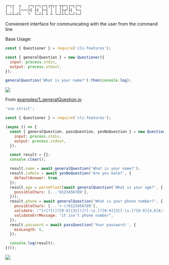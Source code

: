 ```
┌─┐┬  ┬   ┌─┐┌─┐┌─┐┌┬┐┬ ┬┬─┐┌─┐┌─┐
│  │  │───├┤ ├┤ ├─┤ │ │ │├┬┘├┤ └─┐
└─┘┴─┘┴   └  └─┘┴ ┴ ┴ └─┘┴└─└─┘└─┘
```

Convenient interface for communicating with the user from the command line

Base Usage:
```js
const { Questioner } = require('cli-features');

const { generalQuestion } = new Questioner({
  input: process.stdin,
  output: process.stdout,
});

generalQuestion('What is your name?').then(console.log);
```
![](https://drive.google.com/uc?export=view&id=13oP-cZmHtfB7UXLIUqfoq64DULo5EHrO)

From [examples/1_generalQuestion.js](./examples/1_generalQuestion.js):
```js
'use strict';

const { Questioner } = require('cli-features');

(async () => {
  const { generalQuestion, passQuestion, yesNoQuestion } = new Questioner({
    input: process.stdin,
    output: process.stdout,
  });

  const result = {};
  console.clear();

  result.name = await generalQuestion('What is your name?');
  result.isMale = await yesNoQuestion('Are you male?', {
    defaultAnswer: true,
  });
  result.age = parseFloat(await generalQuestion('What is your age?', {
    possibleChars: [...'0123456789'],
  }));
  result.phone = await generalQuestion('What is your phone number?', {
    possibleChars: [...'+-()0123456789'],
    validate: /^[+]?[(]?[0-9]{3}[)]?[-\s.]?[0-9]{3}[-\s.]?[0-9]{4,6}$/im,
    validateErrMessage: "it isn't phone number",
  });
  result.password = await passQuestion('Your password:', {
    minLength: 6,
  });

  console.log(result);
})();
```
![](https://drive.google.com/uc?export=view&id=1z9avImuKwU1S_iZNTOEKC1qhdsl0uNju)